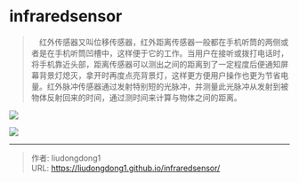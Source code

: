 # infraredsensor


> 　红外传感器又叫位移传感器，红外距离传感器一般都在手机听筒的两侧或者是在手机听筒凹槽中，这样便于它的工作。当用户在接听或拨打电话时，将手机靠近头部，距离传感器可以测出之间的距离到了一定程度后便通知屏幕背景灯熄灭，拿开时再度点亮背景灯，这样更方便用户操作也更为节省电量。红外脉冲传感器通过发射特别短的光脉冲，并测量此光脉冲从发射到被物体反射回来的时间，通过测时间来计算与物体之间的距离。

![](https://gitee.com/github-25970295/blogImage/raw/master/img/image-20210204131623928.png)

![](https://gitee.com/github-25970295/blogImage/raw/master/img/image-20210204131742528.png)

---

> 作者: liudongdong1  
> URL: https://liudongdong1.github.io/infraredsensor/  

